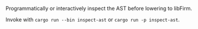 Programmatically or interactively inspect the AST before lowering to libFirm.

Invoke with `cargo run --bin inspect-ast` or `cargo run -p inspect-ast`.
